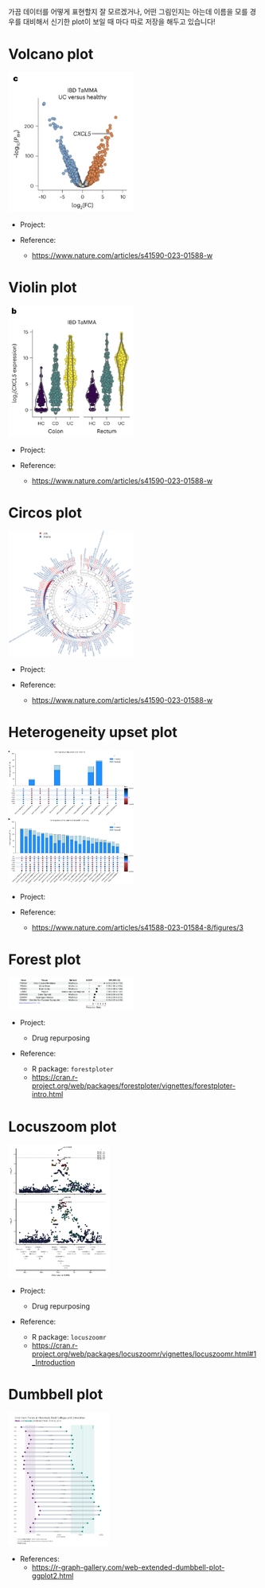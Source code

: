 가끔 데이터를 어떻게 표현할지 잘 모르겠거나, 어떤 그림인지는 아는데 이름을 모를 경우를 대비해서 신기한 plot이 보일 때 마다 따로 저장을 해두고 있습니다!


# Volcano plot

<img src="../img/plot_volcano.png" width=50% height=50%>

- Project:

- Reference:
  - https://www.nature.com/articles/s41590-023-01588-w



# Violin plot

<img src="../img/plot_violin.png" width=50% height=50%>

- Project:

- Reference:
  - https://www.nature.com/articles/s41590-023-01588-w



# Circos plot

<img src="../img/plot_circos.webp" width=50% height=50%>

- Project:

- Reference:
  - https://www.nature.com/articles/s41590-023-01588-w



# Heterogeneity upset plot

<img src="../img/plot_heretogeneity_upset.webp" width=50% height=50%>

- Project:

- Reference:
  - https://www.nature.com/articles/s41588-023-01584-8/figures/3


# Forest plot

<img src="../img/plot_forest.png" width=50% height=50%>

- Project:
  - Drug repurposing

- Reference: 
  - R package: `forestploter`
  - https://cran.r-project.org/web/packages/forestploter/vignettes/forestploter-intro.html

# Locuszoom plot

<img src="../img/plot_locuszoom.jpg" width=40% height=40%>

- Project:
  - Drug repurposing

- Reference:
  - R package: `locuszoomr`
  - https://cran.r-project.org/web/packages/locuszoomr/vignettes/locuszoomr.html#1_Introduction

# Dumbbell plot  

<img src="../img/plot_dumbbell_segment.png" width=40% height=40%>

- References:
  - https://r-graph-gallery.com/web-extended-dumbbell-plot-ggplot2.html




